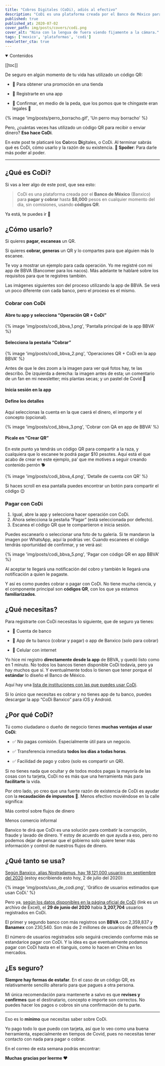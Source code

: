 ```yaml
---
title: "Cobros Digitales (CoDi), adiós al efectivo"
description: "CoDi es una plataforma creada por el Banco de México para pagar y cobrar hasta $8,000 pesos en cualquier momento del día, sin comisiones, usando códigos QR."
published: true
published_at: 2020-07-02
cover_path: img/posts/covers/codi.png
cover_alt: "Nina con la lengua de fuera viendo fijamente a la cámara."
tags: ['mexico', 'plataformas', 'codi']
newsletter_cta: true
---
```


<details open>
  <summary>
    Contenidos
  </summary>

  [[toc]]

</details>

De seguro en algún momento de tu vida has utilizado un código QR:

- 📱 Para obtener una promoción en una tienda

- 📱 Registrarte en una app

- 📱 Confirmar, en medio de la peda, que los pomos que te chingaste eran legales 👀

{% image 'img/posts/perro_borracho.gif', 'Un perro muy borracho' %}

Pero, ¿cuántas veces has utilizado un código QR para recibir o enviar dinero? **Eso hace CoDi**.

En este post te platicaré los **Co**bros **Di**gitales, o CoDi. Al terminar sabrás qué es CoDi, cómo usarlo y la razón de su existencia. 🚨 **Spoiler**: Para darle más poder al poder.

***

## ¿Qué es CoDi?

Si vas a leer algo de este post, que sea esto:

> CoDi es una plataforma creada por el **Banco de México** (Banxico) para **pagar y cobrar** hasta **$8,000** pesos en cualquier momento del día, sin comisiones, usando **códigos QR**.

Ya está, te puedes ir 👋

## ¿Cómo usarlo?

Si quieres **pagar, escaneas** un QR.

Si quieres **cobrar, generas** un QR y lo compartes para que alguien más lo escanee.

Te voy a mostrar un ejemplo para cada operación. Yo me registré con mi app de BBVA (Bancomer para los nacos). Más adelante te hablaré sobre los requisitos para que te registres también.

Las imágenes siguientes son del proceso utilizando la app de BBVA. Se verá un poco diferente con cada banco, pero el proceso es el mismo.

### Cobrar con CoDi

#### Abre tu app y selecciona “Operación QR + CoDi”

{% image 'img/posts/codi_bbva_1.png', 'Pantalla principal de la app BBVA' %}

#### Selecciona la pestaña “Cobrar”

{% image 'img/posts/codi_bbva_2.png', 'Operaciones QR + CoDi en la app BBVA' %}

Antes de que le des zoom a la imagen para ver qué fotos hay, te las describo. De izquierda a derecha: la imagen antes de esta; un comentario de un fan en mi newsletter; mis plantas secas; y un pastel de Covid 🦠

#### Inicia sesión en la app

#### Define los detalles

Aquí seleccionas la cuenta en la que caerá el dinero, el importe y el concepto (opcional).

{% image 'img/posts/cod_bbva_3.png', 'Cobrar con QA en app de BBVA' %}

#### Pícale en “Crear QR”

En este punto ya tendrás un código QR para compartir a la raza, y cualquiera que lo escanee te podrá pagar $10 pesotes. Aquí está el que acabo de crear en este ejemplo, pa’ que me motives a seguir creando contenido perrón 🐕

{% image 'img/posts/codi_bbva_4.png', 'Detalle de cuenta con QR' %}

Si haces scroll en esa pantalla puedes encontrar un botón para compartir el código 😉

### Pagar con CoDi

1. Igual, abre la app y selecciona hacer operación con CoDi.
2. Ahora selecciona la pestaña “Pagar” (está seleccionada por defecto).
3. Escanea el código QR que te compartieron e inicia sesión.

Puedes escanearlo o seleccionar una foto de tu galería. Si te mandaron la imagen por WhatsApp, aquí la podrías ver. Cuando escanees el código tendrás oportunidad de confirmar, y se verá así:

{% image 'img/posts/codi_bbva_5.png', 'Pagar con código QR en app BBVA' %}

Al aceptar te llegará una notificación del cobro y también le llegará una notificación a quien le pagaste.

Y así es como puedes cobrar o pagar con CoDi. No tiene mucha ciencia, y el componente principal son **códigos QR**, con los que ya estamos **familiarizados**.

## ¿Qué necesitas?

Para registrarte con CoDi necesitas lo siguiente, que de seguro ya tienes:

- 🏦 Cuenta de banco

- 🏦 App de tu banco (cobrar y pagar) o app de Banxico (solo para cobrar)

- 🏦 Celular con internet

Yo hice mi registro **directamente desde la app** de BBVA, y quedó listo como en 1 minuto. No todos los bancos tienen disponible CoDi todavía, pero ya hay muchos que sí. Y eventualmente todos lo tienen que tener porque el **estándar** lo diseño el Banco de México.

Aquí hay una [lista de instituciones con las que puedes usar CoDi](https://www.banxico.org.mx/sistemas-de-pago/codi-cobro-digital-banco-me.html).

Si lo único que necesitas es cobrar y no tienes app de tu banco, puedes descargar la app “CoDi Banxico” para iOS y Android.

## ¿Por qué CoDi?

Tú como ciudadano o dueño de negocio tienes **muchas ventajas al usar CoDi**:

- ✅ No pagas comisión. Especialmente útil para un negocio.

- ✅ Transferencia inmediata **todos los días a todas horas**.

- ✅ Facilidad de pago y cobro (solo es compartir un QR).

Si no tienes nada que ocultar y de todos modos pagas la mayoría de las cosas con tu tarjeta, CoDi no es más que una herramienta más para **facilitarte** la vida.

Por otro lado, yo creo que una fuerte razón de existencia de CoDi es ayudar con la **recaudación de impuestos** 🏦. Menos efectivo moviéndose en la calle significa:

Más control sobre flujos de dinero

Menos comercio informal

Banxico te dirá que CoDi es una solución para combatir la corrupción, fraude y lavado de dinero. Y estoy de acuerdo en que ayuda a eso, pero no podemos dejar de pensar que el gobierno solo quiere tener más información y control de nuestros flujos de dinero.

## ¿Qué tanto se usa?

[Según Banxico, alias Nostradamus, hay 18,121,000 usuarios en septiembre del 2020](https://www.banxico.org.mx/sistemas-de-pago/codi-cobro-digital-banco-me.html) (estoy escribiendo esto hoy, 2 de julio del 2020):

{% image 'img/posts/uso_de_codi.png', 'Gráfico de usuarios estimados que usan CoDi.' %}

Pero ya, [según los datos disponibles en la página oficial de CoDi](https://www.banxico.org.mx/sistemas-de-pago/d/%7B4B9AD916-9308-AF18-D469-E17A63D4AB56%7D.xlsx) (link es un archivo de Excel), el **29 de junio del 2020** había **3,207,704** usuarios registrados en CoDi.

El primer y segundo banco con más registros son **BBVA** con 2,359,837 y **Banamex** con 230,540. Son más de 2 millones de usuarios de diferencia 😳

El número de usuarios registrados solo seguirá creciendo conforme más se estandarice pagar con CoDi. Y la idea es que eventualmente podamos pagar con CoDi hasta en el tianguis, como lo hacen en China en los mercados.

## ¿Es seguro?

**Siempre hay formas de estafar**. En el caso de un código QR, es relativamente sencillo alterarlo para que pagues a otra persona.

Mi única recomendación para mantenerte a salvo es que **revises y confirmes** que el destinatario, concepto e importe son correctos. No puedes hacer los pagos o cobros sin una confirmación de tu parte.

***

Eso es lo **mínimo** que necesitas saber sobre CoDi.

Yo pago todo lo que puedo con tarjeta, así que lo veo como una buena herramienta, especialmente en tiempos de Covid, pues no necesitas tener contacto con nada para pagar o cobrar.

En el correo de esta semana podrás encontrar:

**Muchas gracias por leerme ❤️**
